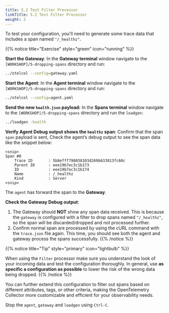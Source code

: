 ```yaml
---
title: 5.2 Test Filter Processor
linkTitle: 5.2 Test Filter Processor
weight: 2
---
```


To test your configuration, you'll need to generate some trace data that includes a span named `"/_healthz"`.

{{% notice title="Exercise" style="green" icon="running" %}}

**Start the Gateway**: In the **Gateway terminal** window navigate to the `[WORKSHOP]/5-dropping-spans` directory and run:

```sh { title="Gateway" }
../otelcol --config=gateway.yaml
```

**Start the Agent**: In the **Agent terminal** window navigate to the `[WORKSHOP]/5-dropping-spans` directory and run:

```sh { title="Agent" }
../otelcol --config=agent.yaml
```

**Send the new `health.json` payload:** In the **Spans terminal** window navigate to the `[WORKSHOP]/5-dropping-spans` directory and run the `loadgen`:
  
```sh { title="Loadgen" }
../loadgen -health
```

**Verify Agent Debug output shows the `healthz` span**: Confirm that the span `span` payload is sent, Check the agent’s debug output to see the span data like the snippet below:

```text { title="Debug Output" }
<snip>
Span #0
    Trace ID       : 5b8efff798038103d269b633813fc60c
    Parent ID      : eee19b7ec3c1b173
    ID             : eee19b7ec3c1b174
    Name           : /_healthz
    Kind           : Server
<snip>
```

The `agent` has forward the span to the **Gateway**.
  
**Check the Gateway Debug output**:

1. The Gateway should **NOT** show any span data received. This is because the `gateway` is configured with a filter to drop spans named `"/_healthz"`, so the span will be discarded/dropped and not processed further.
2. Confirm normal span are processed by using the cURL command with the `trace.json` file again. This time, you should see both the agent and gateway process the spans successfully.
{{% /notice %}}

{{% notice title="Tip" style="primary" icon="lightbulb" %}}

When using the `Filter` processor make sure you understand the look of your incoming data and test the configuration thoroughly. In general, use **as specific a configuration as possible** to lower the risk of the wrong data being dropped.
{{% /notice %}}
<!--
---
The following excises can be done in your own time after the workshop.

**(Optional) Modify the Filter Condition**:

If you’d like, you can customize the filter condition to drop spans based on different criteria. This step is optional and can be explored later. For example, you might configure the filter to drop spans that include a specific tag or attribute.

Here’s an example of dropping spans based on an attribute:

```yaml
filter:
  error_mode: ignore
  traces:
    span:
      - 'attributes["service.name"] == "frontend"'
```

This filter would drop spans where the `service.name` attribute is set to `frontend`.

**(Optional) Filter Multiple Spans**:

You can filter out multiple span names by extending the span list:

```yaml
filter:
  error_mode: ignore
  traces:
    span:
      - 'name == "/_healthz"'
      - 'name == "/internal/metrics"'
```

This will drop spans with the names `"/_healthz"` and `"/internal/metrics"`.
-->
You can further extend this configuration to filter out spans based on different attributes, tags, or other criteria, making the OpenTelemetry Collector more customizable and efficient for your observability needs.

Stop the `agent`, `gateway` and `loadgen` using `Ctrl-C`.
